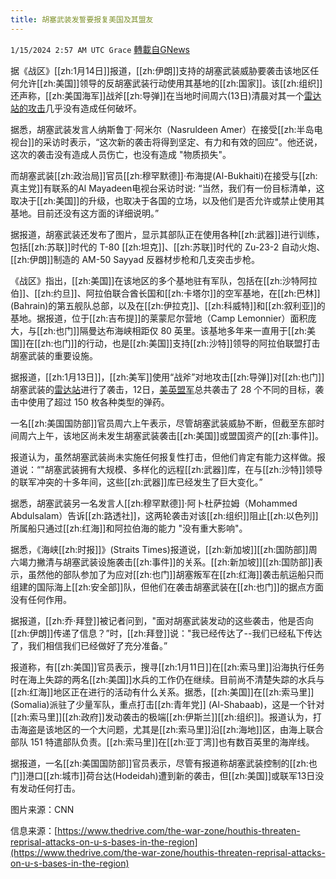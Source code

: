 ```yaml
---
title: 胡塞武装发誓要报复美国及其盟友
---
```

`1/15/2024 2:57 AM UTC Grace` [轉載自GNews](https://gnews.org/articles/2219433)

据《战区》[[zh:1月14日]]报道，[[zh:伊朗]]支持的胡塞武装威胁要袭击该地区任何允许[[zh:美国]]领导的反胡塞武装行动使用其基地的[[zh:国家]]。该[[zh:组织]]还声称，[[zh:美国海军]]战斧[[zh:导弹]]在当地时间周六(13日)清晨对其一个[雷达站的攻击](https://gnews.org/m/2214642)几乎没有造成任何破坏。

据悉，胡塞武装发言人纳斯鲁丁·阿米尔（Nasruldeen Amer）在接受[[zh:半岛电视台]]的采访时表示，“这次新的袭击将得到坚定、有力和有效的回应"。他还说，这次的袭击没有造成人员伤亡，也没有造成 "物质损失"。

而胡塞武装[[zh:政治局]]官员[[zh:穆罕默德]]·布海提(Al-Bukhaiti)在接受与[[zh:真主党]]有联系的Al Mayadeen电视台采访时说: “当然，我们有一份目标清单，这取决于[[zh:美国]]的升级，也取决于各国的立场，以及他们是否允许或禁止使用其基地。目前还没有这方面的详细说明。”

据报道，胡塞武装还发布了图片，显示其部队正在使用各种[[zh:武器]]进行训练，包括[[zh:苏联]]时代的 T-80 [[zh:坦克]]、[[zh:苏联]]时代的 Zu-23-2 自动火炮、[[zh:伊朗]]制造的 AM-50 Sayyad 反器材步枪和几支突击步枪。

《战区》指出，[[zh:美国]]在该地区的多个基地驻有军队，包括在[[zh:沙特阿拉伯]]、[[zh:约旦]]、阿拉伯联合酋长国和[[zh:卡塔尔]]的空军基地，在[[zh:巴林]] (Bahrain)的第五舰队总部，以及在[[zh:伊拉克]]、[[zh:科威特]]和[[zh:叙利亚]]的基地。据报道，位于[[zh:吉布提]]的莱蒙尼尔营地（Camp Lemonnier）面积庞大，与[[zh:也门]]隔曼达布海峡相距仅 80 英里。该基地多年来一直用于[[zh:美国]]在[[zh:也门]]的行动，也是[[zh:美国]]支持[[zh:沙特]]领导的阿拉伯联盟打击胡塞武装的重要设施。

据报道，[[zh:1月13日]]，[[zh:美军]]使用“战斧”对地攻击[[zh:导弹]]对[[zh:也门]]胡塞武装的[雷达站](https://gnews.org/m/2214642)进行了袭击，12日，[美英盟军](https://gnews.org/m/2214642)总共袭击了 28 个不同的目标，袭击中使用了超过 150 枚各种类型的弹药。

一名[[zh:美国国防部]]官员周六上午表示，尽管胡塞武装威胁不断，但截至东部时间周六上午，该地区尚未发生胡塞武装袭击[[zh:美国]]或盟国资产的[[zh:事件]]。

报道认为，虽然胡塞武装尚未实施任何报复性打击，但他们肯定有能力这样做。报道说：“"胡塞武装拥有大规模、多样化的远程[[zh:武器]]库，在与[[zh:沙特]]领导的联军冲突的十多年间，这些[[zh:武器]]库已经发生了巨大变化。”

据悉，胡塞武装另一名发言人[[zh:穆罕默德]]·阿卜杜萨拉姆（Mohammed Abdulsalam）告诉[[zh:路透社]]，这两轮袭击对该[[zh:组织]]阻止[[zh:以色列]]所属船只通过[[zh:红海]]和阿拉伯海的能力 "没有重大影响"。

据悉，《海峡[[zh:时报]]》(Straits Times)报道说，[[zh:新加坡]][[zh:国防部]]周六竭力撇清与胡塞武装设施袭击[[zh:事件]]的关系。[[zh:新加坡]][[zh:国防部]]表示，虽然他的部队参加了为应对[[zh:也门]]胡塞叛军在[[zh:红海]]袭击航运船只而组建的国际海上[[zh:安全部]]队，但他们在袭击胡塞武装在[[zh:也门]]的据点方面没有任何作用。

据报道，[[zh:乔·拜登]]被记者问到，"面对胡塞武装发动的这些袭击，他是否向[[zh:伊朗]]传递了信息？”时，[[zh:拜登]]说："我已经传达了\--我们已经私下传达了，我们相信我们已经做好了充分准备。”

报道称，有[[zh:美国]]官员表示，搜寻[[zh:1月11日]]在[[zh:索马里]]沿海执行任务时在海上失踪的两名[[zh:美国]]水兵的工作仍在继续。目前尚不清楚失踪的水兵与[[zh:红海]]地区正在进行的活动有什么关系。据悉，[[zh:美国]]在[[zh:索马里]] (Somalia)派驻了少量军队，重点打击[[zh:青年党]] (Al-Shabaab)，这是一个针对[[zh:索马里]][[zh:政府]]发动袭击的极端[[zh:伊斯兰]][[zh:组织]]。报道认为，打击海盗是该地区的一个大问题，尤其是[[zh:索马里]]沿[[zh:海地]]区，由海上联合部队 151 特遣部队负责。[[zh:索马里]]在[[zh:亚丁湾]]也有数百英里的海岸线。

据报道，一名[[zh:美国国防部]]官员表示，尽管有报道称胡塞武装控制的[[zh:也门]]港口[[zh:城市]]荷台达(Hodeidah)遭到新的袭击，但[[zh:美国]]或联军13日没有发动任何打击。

图片来源：CNN

信息来源：[https://www.thedrive.com/the-war-zone/houthis-threaten-reprisal-attacks-on-u-s-bases-in-the-region](https://www.thedrive.com/the-war-zone/houthis-threaten-reprisal-attacks-on-u-s-bases-in-the-region)
